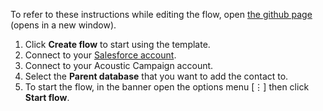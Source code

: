 To refer to these instructions while editing the flow, open [the github page](https://github.com/ot4i/app-connect-templates/blob/master/resources/markdown/Create%20new%20contact%20in%20Acoustic%20Campaign%20when%20a%20new%20contact%20is%20added%20in%20Salesforce_instructions.md) (opens in a new window).

1. Click **Create flow** to start using the template.
1. Connect to your [Salesforce account](https://developer.ibm.com/integration/docs/app-connect/how-to-guides-for-apps/use-ibm-app-connect-salesforce/).
1. Connect to your Acoustic Campaign account.
1. Select the **Parent database** that you want to add the contact to.
1. To start the flow, in the banner open the options menu [&#8942;] then click **Start flow**.

